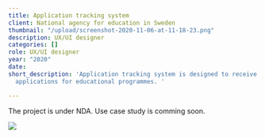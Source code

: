```yaml
---
title: Application tracking system
client: National agency for education in Sweden
thumbnail: "/upload/screenshot-2020-11-06-at-11-18-23.png"
description: UX/UI designer
categories: []
role: UX/UI designer
year: "2020"
date: 
short_description: 'Application tracking system is designed to receive and process
  applications for educational programmes. '

---
```

The project is under NDA.
Use case study is comming soon.

![](/upload/screenshot-2020-11-06-at-11-18-23.png)